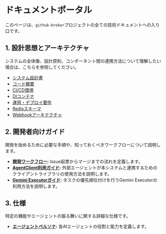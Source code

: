 # ドキュメントポータル

このページは、`github-broker`プロジェクトの全ての技術ドキュメントへの入り口です。

## 1. 設計思想とアーキテクチャ

システムの全体像、設計原則、コンポーネント間の連携方法について理解したい場合は、こちらを参照してください。

*   [システム設計書](./architecture/index.md)
*   [コード概要](./architecture/code-overview.md)
*   [CI/CD環境](./architecture/ci-cd-environment.md)
*   [DIコンテナ](./architecture/di-container.md)
*   [運用・デプロイ要件](./architecture/operational-requirements.md)
*   [Redisスキーマ](./architecture/redis-schema.md)
*   [Webhookアーキテクチャ](./architecture/webhook-based-architecture.md)

## 2. 開発者向けガイド

開発を始めるために必要な手順や、知っておくべきワークフローについて説明します。

- **[開発ワークフロー](./guides/development-workflow.md):** Issue起票からマージまでの流れを定義します。
- **[AgentClient利用ガイド](./guides/agent-client-guide.md):** 外部エージェントが本システムと連携するためのクライアントライブラリの使用方法を説明します。
- **[Gemini Executorガイド](./guides/gemini-executor-guide.md):** タスクの優先順位付けを行うGemini Executorの利用方法を説明します。

## 3. 仕様

特定の機能やエージェントの振る舞いに関する詳細な仕様です。

- **[エージェントペルソナ](./specs/agent-persona.md):** 各AIエージェントの役割と能力を定義します。